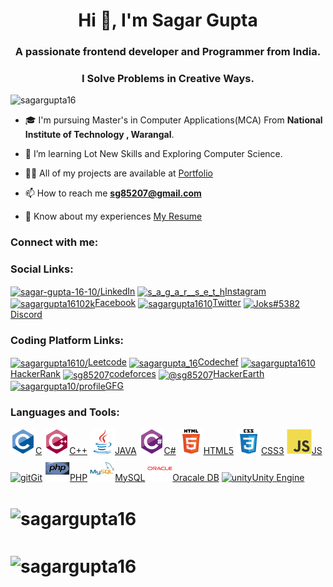 <h1 align="center">Hi 👋, I'm Sagar Gupta</h1>
<h3 align="center">A passionate frontend developer and Programmer from India.</h3>
<h3 align="center">I Solve Problems in Creative Ways.</h3>

<p align="left"> <img src="https://komarev.com/ghpvc/?username=sagargupta16&label=Profile%20views&color=0e75b6&style=flat" alt="sagargupta16" /> </p>



- 🎓 I'm pursuing Master's in Computer Applications(MCA) From **National Institute of Technology , Warangal**.

- 🌱 I’m learning Lot New Skills and Exploring Computer Science.

- 👨‍💻 All of my projects are available at [Portfolio](https://sagargupta16.github.io/PortFolio/)

- 📫 How to reach me **sg85207@gmail.com**

- 📄 Know about my experiences [My Resume](https://drive.google.com/file/d/1rS-iTEhfjA0z98ELuSpZKURXoRQunyo3/view)

<h3 align="left">Connect with me:</h3>
<h3 align="left">Social Links:</h3>
<p align="left">
    <a href="https://linkedin.com/in/sagar-gupta-16-10/" target="blank"><img align="center"
            src="https://raw.githubusercontent.com/rahuldkjain/github-profile-readme-generator/master/src/images/icons/Social/linked-in-alt.svg"
            alt="sagar-gupta-16-10/" height="30" width="40" />LinkedIn</a>
    <a href="https://instagram.com/s_a_g_a_r__s_e_t_h" target="blank"><img align="center"
            src="https://raw.githubusercontent.com/rahuldkjain/github-profile-readme-generator/master/src/images/icons/Social/instagram.svg"
            alt="s_a_g_a_r__s_e_t_h" height="30" width="40" />Instagram</a>
    <a href="https://fb.com/sagargupta16102k" target="blank"><img align="center"
            src="https://raw.githubusercontent.com/rahuldkjain/github-profile-readme-generator/master/src/images/icons/Social/facebook.svg"
            alt="sagargupta16102k" height="30" width="40" />Facebook</a>
    <a href="https://twitter.com/sagargupta1610" target="blank"><img align="center"
            src="https://raw.githubusercontent.com/rahuldkjain/github-profile-readme-generator/master/src/images/icons/Social/twitter.svg"
            alt="sagargupta1610" height="30" width="40" />Twitter</a>
    <a href="https://discord.gg/Joks#5382" target="blank"><img align="center"
            src="https://raw.githubusercontent.com/rahuldkjain/github-profile-readme-generator/master/src/images/icons/Social/discord.svg"
            alt="Joks#5382" height="30" width="40" />Discord</a>

</p>
<h3 align="left">Coding Platform Links:</h3>
<p align="left">
    <a href="https://www.leetcode.com/sagargupta1610/" target="blank"><img align="center"
            src="https://raw.githubusercontent.com/rahuldkjain/github-profile-readme-generator/master/src/images/icons/Social/leet-code.svg"
            alt="sagargupta1610/" height="30" width="40" />Leetcode</a>
    <a href="https://www.codechef.com/users/sagargupta_16" target="blank"><img align="center"
            src="https://cdn.jsdelivr.net/npm/simple-icons@3.1.0/icons/codechef.svg" alt="sagargupta_16" height="30"
            width="40" />Codechef</a>
    <a href="https://www.hackerrank.com/sagargupta1610" target="blank"><img align="center"
            src="https://raw.githubusercontent.com/rahuldkjain/github-profile-readme-generator/master/src/images/icons/Social/hackerrank.svg"
            alt="sagargupta1610" height="30" width="40" />HackerRank</a>
    <a href="https://codeforces.com/profile/sg85207" target="blank"><img align="center"
            src="https://raw.githubusercontent.com/rahuldkjain/github-profile-readme-generator/master/src/images/icons/Social/codeforces.svg"
            alt="sg85207" height="30" width="40" />codeforces</a>
    <a href="https://www.hackerearth.com/@sg85207" target="blank"><img align="center"
            src="https://raw.githubusercontent.com/rahuldkjain/github-profile-readme-generator/master/src/images/icons/Social/hackerearth.svg"
            alt="@sg85207" height="30" width="40" />HackerEarth</a>
    <a href="https://auth.geeksforgeeks.org/user/sagargupta10/profile" target="blank"><img align="center"
            src="https://raw.githubusercontent.com/rahuldkjain/github-profile-readme-generator/master/src/images/icons/Social/geeks-for-geeks.svg"
            alt="sagargupta10/profile" height="30" width="40" />GFG</a>
</p>


<h3 align="left">Languages and Tools:</h3>
<p align="left"> 
    <a href="https://www.cprogramming.com/" target="_blank" rel="noreferrer"> <img src="https://raw.githubusercontent.com/devicons/devicon/master/icons/c/c-original.svg" alt="c" width="40" height="40"/>C</a> 
    <a href="https://www.w3schools.com/cpp/" target="_blank" rel="noreferrer"> <img src="https://raw.githubusercontent.com/devicons/devicon/master/icons/cplusplus/cplusplus-original.svg" alt="cplusplus" width="40" height="40"/>C++</a> 
    <a href="https://www.java.com" target="_blank" rel="noreferrer"> <img src="https://raw.githubusercontent.com/devicons/devicon/master/icons/java/java-original.svg" alt="java" width="40" height="40"/>JAVA</a> 
    <a href="https://www.w3schools.com/cs/" target="_blank" rel="noreferrer"> <img src="https://raw.githubusercontent.com/devicons/devicon/master/icons/csharp/csharp-original.svg" alt="csharp" width="40" height="40"/>C#</a> 
    <a href="https://www.w3.org/html/" target="_blank" rel="noreferrer"> <img src="https://raw.githubusercontent.com/devicons/devicon/master/icons/html5/html5-original-wordmark.svg" alt="html5" width="40" height="40"/>HTML5</a> 
    <a href="https://www.w3schools.com/css/" target="_blank" rel="noreferrer"> <img src="https://raw.githubusercontent.com/devicons/devicon/master/icons/css3/css3-original-wordmark.svg" alt="css3" width="40" height="40"/>CSS3</a> 
    <a href="https://developer.mozilla.org/en-US/docs/Web/JavaScript" target="_blank" rel="noreferrer"> <img src="https://raw.githubusercontent.com/devicons/devicon/master/icons/javascript/javascript-original.svg" alt="javascript" width="40" height="40"/>JS</a> 
    <a href="https://git-scm.com/" target="_blank" rel="noreferrer"> <img src="https://www.vectorlogo.zone/logos/git-scm/git-scm-icon.svg" alt="git" width="40" height="40"/>Git</a> 
    <a href="https://www.php.net" target="_blank" rel="noreferrer"> <img src="https://raw.githubusercontent.com/devicons/devicon/master/icons/php/php-original.svg" alt="php" width="40" height="40"/>PHP</a> 
    <a href="https://www.mysql.com/" target="_blank" rel="noreferrer"> <img src="https://raw.githubusercontent.com/devicons/devicon/master/icons/mysql/mysql-original-wordmark.svg" alt="mysql" width="40" height="40"/>MySQL</a> 
    <a href="https://www.oracle.com/" target="_blank" rel="noreferrer"> <img src="https://raw.githubusercontent.com/devicons/devicon/master/icons/oracle/oracle-original.svg" alt="oracle" width="40" height="40"/>Oracale DB</a> 
    <a href="https://unity.com/" target="_blank" rel="noreferrer"> <img src="https://www.vectorlogo.zone/logos/unity3d/unity3d-icon.svg" alt="unity" width="40" height="40"/>Unity Engine</a> </p>


<h1><img align="center" src="https://github-readme-stats.vercel.app/api?username=sagargupta16&show_icons=true&theme=dark&locale=en" alt="sagargupta16" /></h1>


<h1><img align="center" src="https://github-readme-streak-stats.herokuapp.com/?user=sagargupta16&theme=dark" alt="sagargupta16" /></h1>
